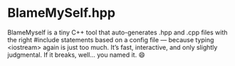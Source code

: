 # BlameMySelf.hpp
BlameMyself is a tiny C++ tool that auto-generates .hpp and .cpp files with the right #include statements based on a config file — because typing &lt;iostream> again is just too much. It’s fast, interactive, and only slightly judgmental. If it breaks, well... you named it. 😄
